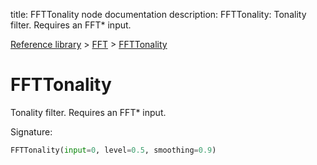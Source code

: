 title: FFTTonality node documentation
description: FFTTonality: Tonality filter. Requires an FFT* input.

[Reference library](../../index.md) > [FFT](../index.md) > [FFTTonality](index.md)

# FFTTonality

Tonality filter. Requires an FFT* input.

Signature:
```python
FFTTonality(input=0, level=0.5, smoothing=0.9)
```
